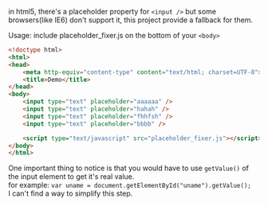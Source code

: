 in html5, there's a placeholder property for `<input />` but some browsers(like IE6) don't support it, this project provide a fallback for them.

Usage: include placeholder_fixer.js on the bottom of your `<body>`  

```html
<!doctype html>
<html>
<head>
    <meta http-equiv="content-type" content="text/html; charset=UTF-8">
    <title>Demo</title>
</head>
<body>
    <input type="text" placeholder="aaaaaa" />
    <input type="text" placeholder="hahah" />
    <input type="text" placeholder="fhhfsh" />
    <input type="text" placeholder="bbbb" />

    <script type="text/javascript" src="placeholder_fixer.js"></script>
</body>
</html>
```

One important thing to notice is that you would have to use `getValue()` of the input element to get it's real value.  
for example: `var uname = document.getElementById("uname").getValue();`  
I can't find a way to simplify this step.
